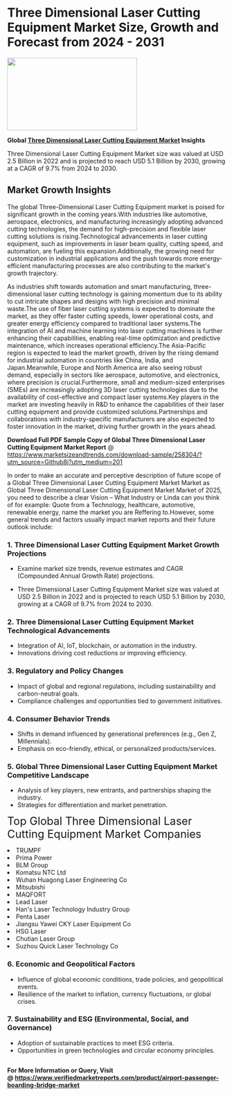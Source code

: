 <H1>Three Dimensional Laser Cutting Equipment Market Size, Growth and Forecast from 2024 - 2031</H1><img class="aligncenter size-medium wp-image-584254" src="https://thirdeyenews.in/wp-content/uploads/2024/09/Global-Market-Research-300x168.jpeg" alt="" width="300" height="168" /><p><strong>Global&nbsp;<a href="https://www.marketsizeandtrends.com/download-sample/258304/?utm_source=Github8j?utm_medium=201">Three Dimensional Laser Cutting Equipment Market</a> Insights</strong></p><p>Three Dimensional Laser Cutting Equipment Market size was valued at USD 2.5 Billion in 2022 and is projected to reach USD 5.1 Billion by 2030, growing at a CAGR of 9.7% from 2024 to 2030.</p><p><h2>Market Growth Insights</h2> <p>The global Three-Dimensional Laser Cutting Equipment market is poised for significant growth in the coming years.With industries like automotive, aerospace, electronics, and manufacturing increasingly adopting advanced cutting technologies, the demand for high-precision and flexible laser cutting solutions is rising.Technological advancements in laser cutting equipment, such as improvements in laser beam quality, cutting speed, and automation, are fueling this expansion.Additionally, the growing need for customization in industrial applications and the push towards more energy-efficient manufacturing processes are also contributing to the market's growth trajectory.</p> <p>As industries shift towards automation and smart manufacturing, three-dimensional laser cutting technology is gaining momentum due to its ability to cut intricate shapes and designs with high precision and minimal waste.The use of fiber laser cutting systems is expected to dominate the market, as they offer faster cutting speeds, lower operational costs, and greater energy efficiency compared to traditional laser systems.The integration of AI and machine learning into laser cutting machines is further enhancing their capabilities, enabling real-time optimization and predictive maintenance, which increases operational efficiency.The Asia-Pacific region is expected to lead the market growth, driven by the rising demand for industrial automation in countries like China, India, and Japan.Meanwhile, Europe and North America are also seeing robust demand, especially in sectors like aerospace, automotive, and electronics, where precision is crucial.Furthermore, small and medium-sized enterprises (SMEs) are increasingly adopting 3D laser cutting technologies due to the availability of cost-effective and compact laser systems.Key players in the market are investing heavily in R&D to enhance the capabilities of their laser cutting equipment and provide customized solutions.Partnerships and collaborations with industry-specific manufacturers are also expected to foster innovation in the market, driving further growth in the years ahead.</p> <p><span class=""><strong>Download Full PDF Sample Copy of Global Three Dimensional Laser Cutting Equipment Market Report</strong> @ <a href="https://www.marketsizeandtrends.com/download-sample/258304/?utm_source=Github8j?utm_medium=201" target="_blank">https://www.marketsizeandtrends.com/download-sample/258304/?utm_source=Github8j?utm_medium=201</a></span></p><p>In order to make an accurate and perceptive description of future scope of a Global&nbsp;Three Dimensional Laser Cutting Equipment Market Market as Global&nbsp;Three Dimensional Laser Cutting Equipment Market Market of 2025, you need to describe a clear Vision &ndash; What Industry or Linda can you think of for example: Quote from a Technology, healthcare, automotive, renewable energy, name the market you are Reffering to.However, some general trends and factors usually impact market reports and their future outlook include:</p><h3>1.&nbsp;<strong>Three Dimensional Laser Cutting Equipment Market Growth Projections</strong></h3><ul><li>Examine market size trends, revenue estimates and CAGR (Compounded Annual Growth Rate) projections.</li><li><p>Three Dimensional Laser Cutting Equipment Market size was valued at USD 2.5 Billion in 2022 and is projected to reach USD 5.1 Billion by 2030, growing at a CAGR of 9.7% from 2024 to 2030.</p></li></ul><h3>2.&nbsp;<strong>Three Dimensional Laser Cutting Equipment Market Technological Advancements</strong></h3><ul><li>Integration of AI, IoT, blockchain, or automation in the industry.</li><li>Innovations driving cost reductions or improving efficiency.</li></ul><h3>3.&nbsp;<strong>Regulatory and Policy Changes</strong></h3><ul><li>Impact of global and regional regulations, including sustainability and carbon-neutral goals.</li><li>Compliance challenges and opportunities tied to government initiatives.</li></ul><h3>4.&nbsp;<strong>Consumer Behavior Trends</strong></h3><ul><li>Shifts in demand influenced by generational preferences (e.g., Gen Z, Millennials).</li><li>Emphasis on eco-friendly, ethical, or personalized products/services.</li></ul><h3>5.&nbsp;<strong>Global Three Dimensional Laser Cutting Equipment Market Competitive Landscape</strong></h3><ul><li>Analysis of key players, new entrants, and partnerships shaping the industry.</li><li>Strategies for differentiation and market penetration.</li></ul><p data-pm-slice="1 1 []"><span style="color: inherit; font-family: inherit; font-size: 25px;">Top Global Three Dimensional Laser Cutting Equipment Market Companies</span></p><div class="" data-test-id=""><p><li>TRUMPF</li><li> Prima Power</li><li> BLM Group</li><li> Komatsu NTC Ltd</li><li> Wuhan Huagong Laser Engineering Co</li><li> Mitsubishi</li><li> MAQFORT</li><li> Lead Laser</li><li> Han's Laser Technology Industry Group</li><li> Penta Laser</li><li> Jiangsu Yawei CKY Laser Equipment Co</li><li> HSG Laser</li><li> Chutian Laser Group</li><li> Suzhou Quick Laser Technology Co</li></p></div><h3>6.&nbsp;<strong>Economic and Geopolitical Factors</strong></h3><ul><li>Influence of global economic conditions, trade policies, and geopolitical events.</li><li>Resilience of the market to inflation, currency fluctuations, or global crises.</li></ul><h3>7.&nbsp;<strong>Sustainability and ESG (Environmental, Social, and Governance)</strong></h3><ul><li>Adoption of sustainable practices to meet ESG criteria.</li><li>Opportunities in green technologies and circular economy principles.</li></ul><h2><strong style="font-size: 14px;">For More Information or Query, Visit @&nbsp;</strong><a style="background-color: #ffffff; font-size: 14px;" href="https://www.marketsizeandtrends.com/report/three-dimensional-laser-cutting-equipment-market/" target="_blank">https://www.verifiedmarketreports.com/product/airport-passenger-boarding-bridge-market</a></h2>